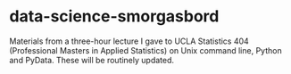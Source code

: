 # data-science-smorgasbord
Materials from a three-hour lecture I gave to UCLA Statistics 404 (Professional Masters in Applied Statistics) on Unix command line, Python and PyData. These will be routinely updated.
